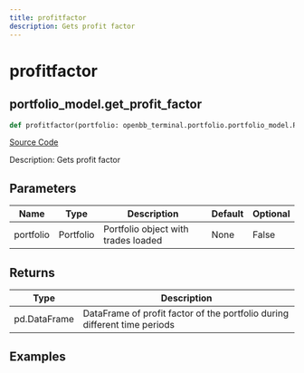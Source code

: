 ```yaml
---
title: profitfactor
description: Gets profit factor
---
```

# profitfactor

## portfolio_model.get_profit_factor

```python
def profitfactor(portfolio: openbb_terminal.portfolio.portfolio_model.PortfolioModel) -> None:
```
[Source Code](https://github.com/OpenBB-finance/OpenBBTerminal/tree/main/openbb_terminal/portfolio/portfolio_model.py#L1320)

Description: Gets profit factor

## Parameters

| Name | Type | Description | Default | Optional |
| ---- | ---- | ----------- | ------- | -------- |
| portfolio | Portfolio | Portfolio object with trades loaded | None | False |

## Returns

| Type | Description |
| ---- | ----------- |
| pd.DataFrame | DataFrame of profit factor of the portfolio during different time periods |

## Examples

